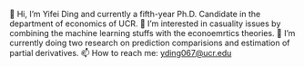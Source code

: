 👋 Hi, I’m Yifei Ding and currently a fifth-year Ph.D. Candidate in the department of economics of UCR.
👀 I’m interested in casuality issues by combining the machine learning stuffs with the econoemrtics theories.
🌱 I’m currently doing two research on prediction comparisions and estimation of partial derivatives.
📫 How to reach me: yding067@ucr.edu
